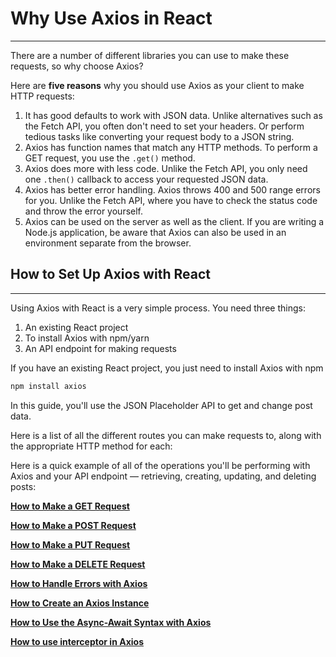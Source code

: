 # Why Use Axios in React

---

There are a number of different libraries you can use to make these requests, so why choose Axios?

Here are **five reasons** why you should use Axios as your client to make HTTP requests:

1. It has good defaults to work with JSON data. Unlike alternatives such as the Fetch API, you often don't need to set your headers. Or perform tedious tasks like converting your request body to a JSON string.
2. Axios has function names that match any HTTP methods. To perform a GET request, you use the `.get()` method.
3. Axios does more with less code. Unlike the Fetch API, you only need one `.then()` callback to access your requested JSON data.
4. Axios has better error handling. Axios throws 400 and 500 range errors for you. Unlike the Fetch API, where you have to check the status code and throw the error yourself.
5. Axios can be used on the server as well as the client. If you are writing a Node.js application, be aware that Axios can also be used in an environment separate from the browser.

## How to Set Up Axios with React

---

Using Axios with React is a very simple process. You need three things:

1. An existing React project
2. To install Axios with npm/yarn
3. An API endpoint for making requests

If you have an existing React project, you just need to install Axios with npm

```bash
npm install axios
```

In this guide, you'll use the JSON Placeholder API to get and change post data.

Here is a list of all the different routes you can make requests to, along with the appropriate HTTP method for each:

Here is a quick example of all of the operations you'll be performing with Axios and your API endpoint — retrieving, creating, updating, and deleting posts:

[**How to Make a GET Request**](Why%20Use%20Axios%20in%20React%201b2aeacbb29981cb8d18ed115d77ed05/How%20to%20Make%20a%20GET%20Request%201b2aeacbb29981848a7fca1b2c5872e6.md)

[**How to Make a POST Request**](Why%20Use%20Axios%20in%20React%201b2aeacbb29981cb8d18ed115d77ed05/How%20to%20Make%20a%20POST%20Request%201b2aeacbb29981b288ece2169be7c9c0.md)

[**How to Make a PUT Request**](Why%20Use%20Axios%20in%20React%201b2aeacbb29981cb8d18ed115d77ed05/How%20to%20Make%20a%20PUT%20Request%201b2aeacbb29981ef8990dcf8830026fa.md)

[**How to Make a DELETE Request**](Why%20Use%20Axios%20in%20React%201b2aeacbb29981cb8d18ed115d77ed05/How%20to%20Make%20a%20DELETE%20Request%201b2aeacbb299816ca445ddf984211028.md)

[**How to Handle Errors with Axios**](Why%20Use%20Axios%20in%20React%201b2aeacbb29981cb8d18ed115d77ed05/How%20to%20Handle%20Errors%20with%20Axios%201b2aeacbb29981888a46e768c1d3b7ac.md)

[**How to Create an Axios Instance**](Why%20Use%20Axios%20in%20React%201b2aeacbb29981cb8d18ed115d77ed05/How%20to%20Create%20an%20Axios%20Instance%201b2aeacbb299813883d3d60fb3b04192.md)

[**How to Use the Async-Await Syntax with Axios**](Why%20Use%20Axios%20in%20React%201b2aeacbb29981cb8d18ed115d77ed05/How%20to%20Use%20the%20Async-Await%20Syntax%20with%20Axios%201b2aeacbb29981e29177f4db9318ae75.md)

[**How to use interceptor in Axios**](Why%20Use%20Axios%20in%20React%201b2aeacbb29981cb8d18ed115d77ed05/How%20to%20use%20interceptor%20in%20Axios%201b2aeacbb299810b8138c419213817c1.md)